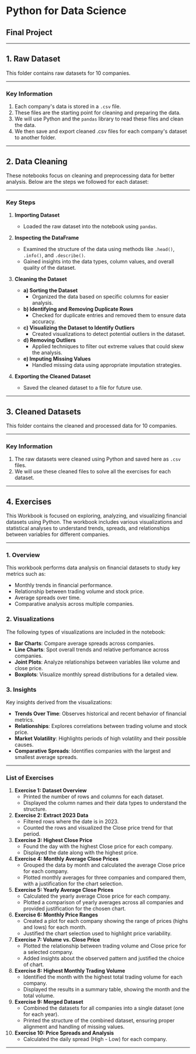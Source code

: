 # Python for Data Science  
## Final Project  

---

## 1. Raw Dataset  

This folder contains raw datasets for 10 companies.

---

### Key Information

1. Each company's data is stored in a `.csv` file.
2. These files are the starting point for cleaning and preparing the data.
3. We will use Python and the `pandas` library to read these files and clean the data.
4. We then save and export cleaned .csv files for each company's dataset to another folder.

---

## 2. Data Cleaning  

These notebooks focus on cleaning and preprocessing data for better analysis. Below are the steps we followed for each dataset:

---

### Key Steps  

1. **Importing Dataset**  
   - Loaded the raw dataset into the notebook using `pandas`.

2. **Inspecting the DataFrame**  
   - Examined the structure of the data using methods like `.head()`, `.info()`, and `.describe()`.  
   - Gained insights into the data types, column values, and overall quality of the dataset.

3. **Cleaning the Dataset**  
   - **a) Sorting the Dataset**  
     - Organized the data based on specific columns for easier analysis.  
   - **b) Identifying and Removing Duplicate Rows**  
     - Checked for duplicate entries and removed them to ensure data accuracy.  
   - **c) Visualizing the Dataset to Identify Outliers**  
     - Created visualizations to detect potential outliers in the dataset.  
   - **d) Removing Outliers**  
     - Applied techniques to filter out extreme values that could skew the analysis.  
   - **e) Imputing Missing Values**  
     - Handled missing data using appropriate imputation strategies.

4. **Exporting the Cleaned Dataset**  
   - Saved the cleaned dataset to a file for future use.

---

## 3. Cleaned Datasets  

This folder contains the cleaned and processed data for 10 companies.

---

### Key Information

1. The raw datasets were cleaned using Python and saved here as `.csv` files.
2. We will use these cleaned files to solve all the exercises for each dataset.

---

## 4. Exercises  

This Workbook is focused on exploring, analyzing, and visualizing financial datasets using Python. The workbook includes various visualizations and statistical analyses to understand trends, spreads, and relationships between variables for different companies.

---

### **1. Overview**

This workbook performs data analysis on financial datasets to study key metrics such as:
- Monthly trends in financial performance.
- Relationship between trading volume and stock price.
- Average spreads over time.
- Comparative analysis across multiple companies.

### **2. Visualizations**

The following types of visualizations are included in the notebook:

- **Bar Charts**: Compare average spreads across companies.
- **Line Charts**: Spot overall trends and relative perfomance across companies.
- **Joint Plots**: Analyze relationships between variables like volume and close price.
- **Boxplots**: Visualize monthly spread distributions for a detailed view.

### **3. Insights**

Key insights derived from the visualizations:
- **Trends Over Time**: Observes historical and recent behavior of financial metrics.
- **Relationships**: Explores correlations between trading volume and stock price.
- **Market Volatility**: Highlights periods of high volatility and their possible causes.
- **Comparative Spreads**: Identifies companies with the largest and smallest average spreads.
---

### **List of Exercises**

1. **Exercise 1: Dataset Overview**
    - Printed the number of rows and columns for each dataset.
    - Displayed the column names and their data types to understand the structure.
2. **Exercise 2: Extract 2023 Data**
    - Filtered rows where the date is in 2023.
    - Counted the rows and visualized the Close price trend for that period.
3. **Exercise 3: Highest Close Price**
    - Found the day with the highest Close price for each company.
    - Displayed the date along with the highest price.
4. **Exercise 4: Monthly Average Close Prices**
    - Grouped the data by month and calculated the average Close price for each company.
    - Plotted monthly averages for three companies and compared them, with a justification for the chart selection.
5. **Exercise 5: Yearly Average Close Prices**
    - Calculated the yearly average Close price for each company.
    - Plotted a comparison of yearly averages across all companies and provided justification for the chosen chart.
6. **Exercise 6: Monthly Price Ranges**
    - Created a plot for each company showing the range of prices (highs and lows) for each month.
    - Justified the chart selection used to highlight price variability.
7. **Exercise 7: Volume vs. Close Price**
    - Plotted the relationship between trading volume and Close price for a selected company.
    - Added insights about the observed pattern and justified the choice of chart.
8. **Exercise 8: Highest Monthly Trading Volume**
    - Identified the month with the highest total trading volume for each company.
    - Displayed the results in a summary table, showing the month and the total volume.
9. **Exercise 9: Merged Dataset**
    - Combined the datasets for all companies into a single dataset (one for each year).
    - Printed the structure of the combined dataset, ensuring proper alignment and handling of missing values.
10. **Exercise 10: Price Spreads and Analysis**
    - Calculated the daily spread (High - Low) for each company.
---

